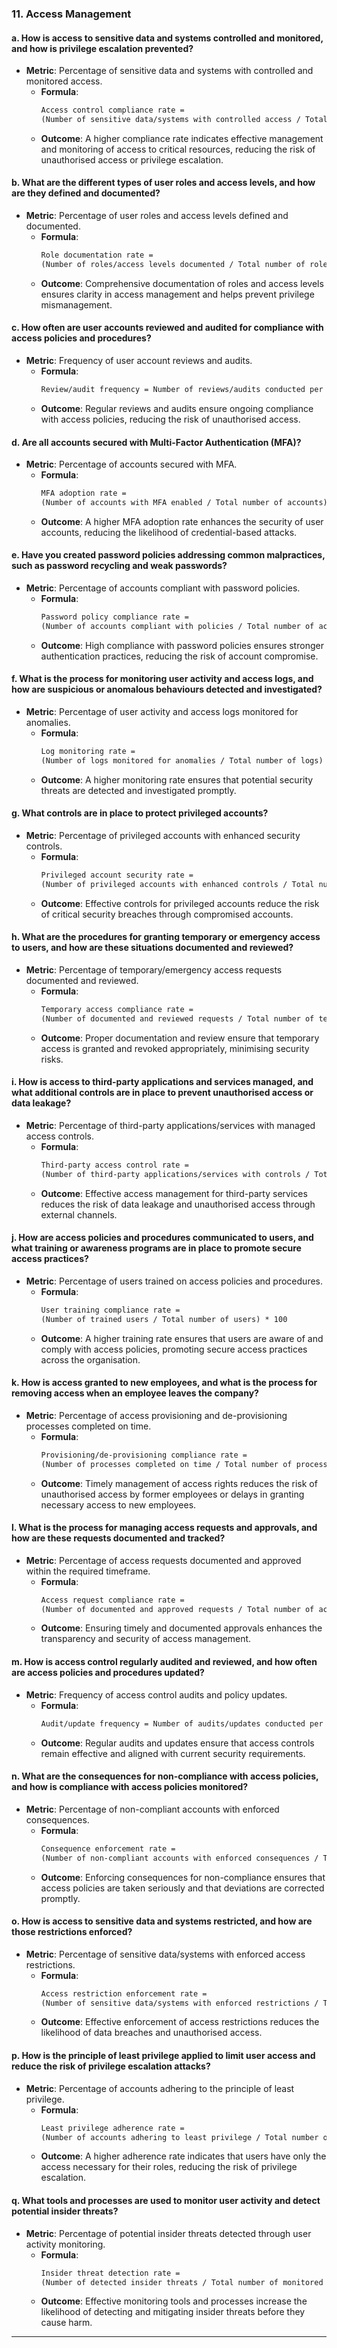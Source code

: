### 11. **Access Management**

#### **a. How is access to sensitive data and systems controlled and monitored, and how is privilege escalation prevented?**
- **Metric**: Percentage of sensitive data and systems with controlled and monitored access.
  - **Formula**: 
    ```markdown
    Access control compliance rate = 
    (Number of sensitive data/systems with controlled access / Total number of sensitive data/systems) * 100
    ```
  - **Outcome**: A higher compliance rate indicates effective management and monitoring of access to critical resources, reducing the risk of unauthorised access or privilege escalation.

#### **b. What are the different types of user roles and access levels, and how are they defined and documented?**
- **Metric**: Percentage of user roles and access levels defined and documented.
  - **Formula**: 
    ```markdown
    Role documentation rate = 
    (Number of roles/access levels documented / Total number of roles/access levels) * 100
    ```
  - **Outcome**: Comprehensive documentation of roles and access levels ensures clarity in access management and helps prevent privilege mismanagement.

#### **c. How often are user accounts reviewed and audited for compliance with access policies and procedures?**
- **Metric**: Frequency of user account reviews and audits.
  - **Formula**: 
    ```markdown
    Review/audit frequency = Number of reviews/audits conducted per quarter/year
    ```
  - **Outcome**: Regular reviews and audits ensure ongoing compliance with access policies, reducing the risk of unauthorised access.

#### **d. Are all accounts secured with Multi-Factor Authentication (MFA)?**
- **Metric**: Percentage of accounts secured with MFA.
  - **Formula**: 
    ```markdown
    MFA adoption rate = 
    (Number of accounts with MFA enabled / Total number of accounts) * 100
    ```
  - **Outcome**: A higher MFA adoption rate enhances the security of user accounts, reducing the likelihood of credential-based attacks.

#### **e. Have you created password policies addressing common malpractices, such as password recycling and weak passwords?**
- **Metric**: Percentage of accounts compliant with password policies.
  - **Formula**: 
    ```markdown
    Password policy compliance rate = 
    (Number of accounts compliant with policies / Total number of accounts) * 100
    ```
  - **Outcome**: High compliance with password policies ensures stronger authentication practices, reducing the risk of account compromise.

#### **f. What is the process for monitoring user activity and access logs, and how are suspicious or anomalous behaviours detected and investigated?**
- **Metric**: Percentage of user activity and access logs monitored for anomalies.
  - **Formula**: 
    ```markdown
    Log monitoring rate = 
    (Number of logs monitored for anomalies / Total number of logs) * 100
    ```
  - **Outcome**: A higher monitoring rate ensures that potential security threats are detected and investigated promptly.

#### **g. What controls are in place to protect privileged accounts?**
- **Metric**: Percentage of privileged accounts with enhanced security controls.
  - **Formula**: 
    ```markdown
    Privileged account security rate = 
    (Number of privileged accounts with enhanced controls / Total number of privileged accounts) * 100
    ```
  - **Outcome**: Effective controls for privileged accounts reduce the risk of critical security breaches through compromised accounts.

#### **h. What are the procedures for granting temporary or emergency access to users, and how are these situations documented and reviewed?**
- **Metric**: Percentage of temporary/emergency access requests documented and reviewed.
  - **Formula**: 
    ```markdown
    Temporary access compliance rate = 
    (Number of documented and reviewed requests / Total number of temporary/emergency access requests) * 100
    ```
  - **Outcome**: Proper documentation and review ensure that temporary access is granted and revoked appropriately, minimising security risks.

#### **i. How is access to third-party applications and services managed, and what additional controls are in place to prevent unauthorised access or data leakage?**
- **Metric**: Percentage of third-party applications/services with managed access controls.
  - **Formula**: 
    ```markdown
    Third-party access control rate = 
    (Number of third-party applications/services with controls / Total number of third-party applications/services) * 100
    ```
  - **Outcome**: Effective access management for third-party services reduces the risk of data leakage and unauthorised access through external channels.

#### **j. How are access policies and procedures communicated to users, and what training or awareness programs are in place to promote secure access practices?**
- **Metric**: Percentage of users trained on access policies and procedures.
  - **Formula**: 
    ```markdown
    User training compliance rate = 
    (Number of trained users / Total number of users) * 100
    ```
  - **Outcome**: A higher training rate ensures that users are aware of and comply with access policies, promoting secure access practices across the organisation.

#### **k. How is access granted to new employees, and what is the process for removing access when an employee leaves the company?**
- **Metric**: Percentage of access provisioning and de-provisioning processes completed on time.
  - **Formula**: 
    ```markdown
    Provisioning/de-provisioning compliance rate = 
    (Number of processes completed on time / Total number of processes) * 100
    ```
  - **Outcome**: Timely management of access rights reduces the risk of unauthorised access by former employees or delays in granting necessary access to new employees.

#### **l. What is the process for managing access requests and approvals, and how are these requests documented and tracked?**
- **Metric**: Percentage of access requests documented and approved within the required timeframe.
  - **Formula**: 
    ```markdown
    Access request compliance rate = 
    (Number of documented and approved requests / Total number of access requests) * 100
    ```
  - **Outcome**: Ensuring timely and documented approvals enhances the transparency and security of access management.

#### **m. How is access control regularly audited and reviewed, and how often are access policies and procedures updated?**
- **Metric**: Frequency of access control audits and policy updates.
  - **Formula**: 
    ```markdown
    Audit/update frequency = Number of audits/updates conducted per quarter/year
    ```
  - **Outcome**: Regular audits and updates ensure that access controls remain effective and aligned with current security requirements.

#### **n. What are the consequences for non-compliance with access policies, and how is compliance with access policies monitored?**
- **Metric**: Percentage of non-compliant accounts with enforced consequences.
  - **Formula**: 
    ```markdown
    Consequence enforcement rate = 
    (Number of non-compliant accounts with enforced consequences / Total number of non-compliant accounts) * 100
    ```
  - **Outcome**: Enforcing consequences for non-compliance ensures that access policies are taken seriously and that deviations are corrected promptly.

#### **o. How is access to sensitive data and systems restricted, and how are those restrictions enforced?**
- **Metric**: Percentage of sensitive data/systems with enforced access restrictions.
  - **Formula**: 
    ```markdown
    Access restriction enforcement rate = 
    (Number of sensitive data/systems with enforced restrictions / Total number of sensitive data/systems) * 100
    ```
  - **Outcome**: Effective enforcement of access restrictions reduces the likelihood of data breaches and unauthorised access.

#### **p. How is the principle of least privilege applied to limit user access and reduce the risk of privilege escalation attacks?**
- **Metric**: Percentage of accounts adhering to the principle of least privilege.
  - **Formula**: 
    ```markdown
    Least privilege adherence rate = 
    (Number of accounts adhering to least privilege / Total number of accounts) * 100
    ```
  - **Outcome**: A higher adherence rate indicates that users have only the access necessary for their roles, reducing the risk of privilege escalation.

#### **q. What tools and processes are used to monitor user activity and detect potential insider threats?**
- **Metric**: Percentage of potential insider threats detected through user activity monitoring.
  - **Formula**: 
    ```markdown
    Insider threat detection rate = 
    (Number of detected insider threats / Total number of monitored users) * 100
    ```
  - **Outcome**: Effective monitoring tools and processes increase the likelihood of detecting and mitigating insider threats before they cause harm.

---
